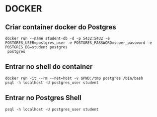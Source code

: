 # DOCKER

## Criar container docker do Postgres

```shell script
docker run --name student-db -d -p 5432:5432 -e POSTGRES_USER=postgres_user -e POSTGRES_PASSWORD=super_password -e POSTGRES_DB=student postgres
 postgres
```

## Entrar no shell do container
```shell script
docker run -it --rm --net=host -v $PWD:/tmp postgres /bin/bash
psql -h localhost -U postgres_user student
```

## Entrar no Postgres Shell
```shell script
psql -h localhost -U postgres_user student
```
